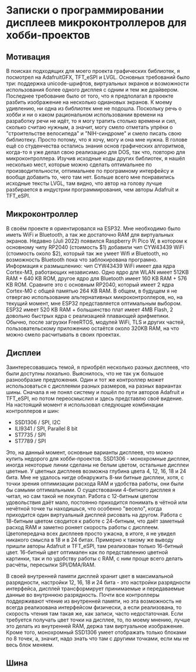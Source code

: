 # Записки о программировании дисплеев микроконтроллеров для хобби-проектов
## Мотивация
В поисках подходящих для моего проекта графических библиотек, я посмотрел на AdafruitGFX, TFT_eSPI и LVGL.
Основных требований было три: поддержка unicode-шрифтов, виртуальных экранов и возможности использования более одного дисплея с одним и тем же драйвером.
Последнее требование было от того, что я предполагал в проекте разбить изображение на несколько одиановых экранов. К моему удивлению, ни одна из
библиотек мне не подошла. Поскольку речь о хобби и ни о каком рациональном использовании времени на разработку речи не идёт, то я могу тратить столько времени и сил,
сколько считаю нужным, а значит, могу смело отметать упрёки о "строительстве велосипеда" и "NIH-синдроме" и смело писать свою библиотеку. 
Просто потому, что я хочу, могу и она мне нужна. В голове ещё со студенчества остались знания основ графических алгоритмов, когда-то я уже делал свою реализацию
для DOS, так что, повторю для микроконтроллера. Изучив исходные коды других библиотек, я нашёл несколько мест, которые можно сделать оптимальнее по
производительности, оптимальнее по програмному интерфейсу и вообще добавить то, чего там нет. Больше всего мне понравились исходные тексты LVGL, там видно,
что автор на голову лучше разбирается в индустрии программирования, чем авторы Adafruit и TFT_eSPI.

## Микроконтроллер
В своём проекте я ориентировался на ESP32. Мне необходимо было иметь WiFi и Bluetooth, а так же достаточно RAM для виртуальных экранов. Недавно (Juli 2022) появился
Raspberry Pi Pico W, в котором к основному чипу RP2040 (стоимость $1) добавили чип CYW43439 WiFi (стоимость около $2), который так же умеет Wifi и Bluetooth,
но возможность Bluetooth пока что заблокирована програмно. Информация к размышлению: чип CYW43439 WiFi имеет два ядра Cortex-M3, работающих независимо. Одно ядро
для WLAN имеет 512KB RAM + 640 KB ROM, другое ядро для Bluetooth имеет 160 KB RAM + 576 KB ROM. Сравните это с основным RP2040, который имеет 2 ядра Cortex-M0 
с общей памятью 264 KB RAM. В общем, в будущем я не отвергаю использование альтернативных микроконтроллеров, но, на текущий момент, мне ESP32 представляется
оптимальным выбором. ESP32 имеет 520 KB RAM + большинство плат имеет 4MB Flash, 2 довольно быстрых ядра с реализацией плавающей арифметики. 
Обычно, после загрузки FreeRTOS, модулей WiFi, TLS и других частей, пользовательскому приложению остаётся около 320KB RAM, на что можно смело 
расчитывать в своих проектах.

## Дисплеи
Заинтересовавшись темой, я приобрёл несколько разных дисплеев, что были доступны локально. Выяснилось, что не так уж большое разнообразие предложения.
Один и тот же контроллер может использоваться с дисплеями разных размеров, на разных вариантах шины. Сначала я не понял систему и пошёл по пути авторов
Adafruit и TFT_eSPI, но потом переосмыслил и здесь представлю своё видение. На настоящий момент я использовал следующие комбинации контроллеров и шин:

 * SSD1306 / SPI, I2C
 * ILI9341 / SPI, Parallel 8 bit
 * ST7735 / SPI
 * ST7789 / SPI

Это, на данный момент, основные варианты дисплеев, что можно купить недорого для хобби-проектов. SSD1306 - монохромные дисплеи, иногда некоторые линии 
сделаны не белым цветом, остальные дисплеи цветные. У цветных дисплеев возможна глубина цвета 4, 12, 16, 18 и 24 бита. Мне не удалось нигде обнаружить 8-ми битные
дисплеи, хотя, с точки зрения оптимизации расхода RAM и удобства работы, они были бы самыми оптимальными. О существовании 4-битного дисплея я читал, но сам
такой не покупал. Работа с 12-битным цветом удовольствия даёт мало, постоянно приходится понимать в чётной или нечётной точке ты находишься, что особенно
"весело", когда приходится один виртуальный дисплей рисовать на другом. Работа с 18-битным цветом сводится к работе с 24-битным, 
что даёт заметный расход RAM и заметно роняет скорость работы с дисплеем. Цветопередача всех дисплеев просто ужасна, в итоге, 
я не увидел никакого смысла в 18 и в 24 битах. Примерно к такому же выводу пришли авторы Adafruit и TFT_eSPI, там реализован только 16-битный цвет. 
16-битный цвет оптимален как по представлению цветной картинки, так и по удобству работы с RAM, с ним проще всего делать расчёты, пересылки SPI/DMA/RAM.

В своей внутренней памяти дисплей хранит цвет в максимальной разрядности, настройки 12, 16, 18 и 24 бита - это настройки разрядности интерфейса, дисплей 
трансформирует принимаемые и передаваемые данные во внутрннюю разрядность. Почти все контроллеры поддерживают чтение из внутренней памяти, но эта возможность
не всегда реализована интерфейсом физически, а если реализована, то скорость чтения там такая же, как записи, часто недостаточная. 
Если требуется получать цвет точки на дисплее, то, по моему мнению, лучше это делать из внутренней RAM, держа там виртуальное изображение. Кроме того,
монохромный SSD1306 умеет отображать только блоками по 8 точек, а, значит, надо знать что там с другими точками, если мы не весь блок меняем.

## Шина
